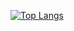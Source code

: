 [![Top Langs](https://github-readme-stats.vercel.app/api/top-langs/?username=diyarfaraj&layout=compact&langs_count=8&hide=html,css)](https://github.com/diyarfaraj/github-readme-stats)


<!--
**diyarfaraj/diyarfaraj** is a ✨ _special_ ✨ repository because its `README.md` (this file) appears on your GitHub profile.

Here are some ideas to get you started:

- 🔭 I’m currently working on ...
- 🌱 I’m currently learning ...
- 👯 I’m looking to collaborate on ...
- 🤔 I’m looking for help with ...
- 💬 Ask me about ...
- 📫 How to reach me: ...
- 😄 Pronouns: ...
- ⚡ Fun fact: ...
-->
